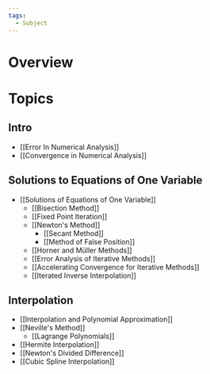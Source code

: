 ```yaml
---
tags:
  - Subject
---
```

# Overview

# Topics

## Intro
- [[Error In Numerical Analysis]]
- [[Convergence in Numerical Analysis]]

## Solutions to Equations of One Variable
- [[Solutions of Equations of One Variable]]
	- [[Bisection Method]]
	- [[Fixed Point Iteration]]
	- [[Newton's Method]]
		- [[Secant Method]]
		- [[Method of False Position]]
	- [[Horner and Müller Methods]]
	- [[Error Analysis of Iterative Methods]]
	- [[Accelerating Convergence for Iterative Methods]]
	- [[Iterated Inverse Interpolation]]
## Interpolation
- [[Interpolation and Polynomial Approximation]]
- [[Neville's Method]]
	- [[Lagrange Polynomials]]
- [[Hermite Interpolation]]
- [[Newton's Divided Difference]]
- [[Cubic Spline Interpolation]]